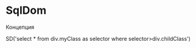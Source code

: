 # SqlDom

Концепция

<body>
    <div class="myClass">
        <div class="childClass"></div>    
        <div></div>
        <div class="childClass"></div>    
        <div></div>
    </div>
</body>
SD('select * from div.myClass as selector
where selector>div.childClass')
